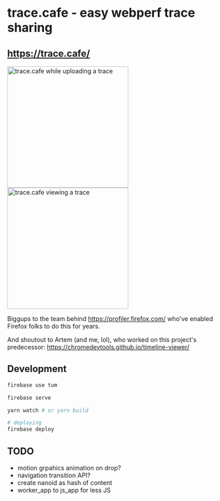 # trace.cafe - easy webperf trace sharing

## https://trace.cafe/

<a href="https://user-images.githubusercontent.com/39191/211872166-607f1b69-c701-4ebb-a117-0d1e13ce96c2.png"><img alt="trace.cafe while uploading a trace" src="https://user-images.githubusercontent.com/39191/211872166-607f1b69-c701-4ebb-a117-0d1e13ce96c2.png" height=278></a><a href="https://user-images.githubusercontent.com/39191/211873162-97abd2b3-1916-4f39-bd42-06f6e4a16f8e.png"><img alt="trace.cafe viewing a trace" src="https://user-images.githubusercontent.com/39191/211873162-97abd2b3-1916-4f39-bd42-06f6e4a16f8e.png" height=278></a>


Biggups to the team behind https://profiler.firefox.com/ who've enabled Firefox folks to do this for years.

And shoutout to Artem (and me, lol), who worked on this project's predecessor: https://chromedevtools.github.io/timeline-viewer/

## Development

```sh
firebase use tum

firebase serve

yarn watch # or yarn build
```

```sh
# deploying
firebase deploy
```

## TODO

- motion grpahics animation on drop?
- navigation transition API?
- create nanoid as hash of content
- worker_app to js_app for less JS
